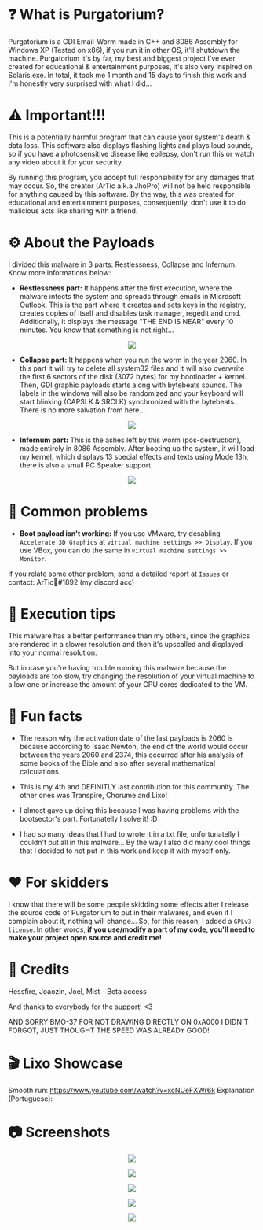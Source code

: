 # ❓ What is Purgatorium?
Purgatorium is a GDI Email-Worm made in C++ and 8086 Assembly for Windows XP (Tested on x86), if you run it in other OS, it'll shutdown the machine. Purgatorium it's by far, my best and biggest project I've ever created for educational &amp; entertainment purposes, it's also very inspired on Solaris.exe. In total, it took me 1 month and 15 days to finish this work and I'm honestly very surprised with what I did...

# ⚠️ Important!!!
This is a potentially harmful program that can cause your system's death & data loss. This software also displays flashing lights and plays loud sounds, so if you have a photosensitive disease like epilepsy, don't run this or watch any video about it for your security.

By running this program, you accept full responsibility for any damages that may occur. So, the creator (ArTic a.k.a JhoPro) will not be held responsible for anything caused by this software. By the way, this was created for educational and entertainment purposes, consequently, don't use it to do malicious acts like sharing with a friend.

# ⚙️ About the Payloads
I divided this malware in 3 parts: Restlessness, Collapse and Infernum. Know more informations below:

* <b>Restlessness part:</b> It happens after the first execution, where the malware infects the system and spreads through emails in Microsoft Outlook. This is the part where it creates and sets keys in the registry, creates copies of itself and disables task manager, regedit and cmd. Additionally, it displays the message "THE END IS NEAR" every 10 minutes. You know that something is not right...
<p align="center"><img src="Screenshots/Screenshot.png"></p>

* <b>Collapse part:</b> It happens when you run the worm in the year 2060. In this part it will try to delete all system32 files and it will also overwrite the first 6 sectors of the disk (3072 bytes) for my bootloader + kernel. Then, GDI graphic payloads starts along with bytebeats sounds. The labels in the windows will also be randomized and your keyboard will start blinking (CAPSLK & SRCLK) synchronized with the bytebeats. There is no more salvation from here...
<p align="center"><img src="Screenshots/Screenshot_1.png"></p>

* <b>Infernum part:</b> This is the ashes left by this worm (pos-destruction), made entirely in 8086 Assembly. After booting up the system, it will load my kernel, which displays 13 special effects and texts using Mode 13h, there is also a small PC Speaker support.
<p align="center"><img src="Screenshots/Screenshot_8.png"></p>

# 👾 Common problems

* <b>Boot payload isn't working:</b> If you use VMware, try desabling `Accelerate 3D Graphics` at `virtual machine settings >> Display`. If you use VBox, you can do the same in `virtual machine settings >> Monitor`.

If you relate some other problem, send a detailed report at `Issues` or contact: ArTic🌊#1892 (my discord acc)

# 🚀 Execution tips
This malware has a better performance than my others, since the graphics are rendered in a slower resolution and then it's upscalled and displayed into your normal resolution. 

But in case you're having trouble running this malware because the payloads are too slow, try changing the resolution of your virtual machine to a low one or increase the amount of your CPU cores dedicated to the VM.

# 🤔 Fun facts
* The reason why the activation date of the last payloads is 2060 is because according to Isaac Newton, the end of the world would occur between the years 2060 and 2374, this occurred after his analysis of some books of the Bible and also after several mathematical calculations.

* This is my 4th and DEFINITLY last contribution for this community. The other ones was Transpire, Chorume and Lixo!

* I almost gave up doing this because I was having problems with the bootsector's part. Fortunatelly I solve it! :D

* I had so many ideas that I had to wrote it in a txt file, unfortunatelly I couldn't put all in this malware... By the way I also did many cool things that I decided to not put in this work and keep it with myself only.

# ❤️ For skidders
I know that there will be some people skidding some effects after I release the source code of Purgatorium to put in their malwares, and even if I complain about it, nothing will change... So, for this reason, I added a `GPLv3 license`. In other words, <b>if you use/modify a part of my code, you'll need to make your project open source and credit me!</b>

# 🤝 Credits
Hessfire, Joaozin, Joel, Mist - Beta access

And thanks to everybody for the support! <3

AND SORRY BMO-37 FOR NOT DRAWING DIRECTLY ON 0xA000
I DIDN'T FORGOT, JUST THOUGHT THE SPEED WAS ALREADY GOOD!

# 🎬 Lixo Showcase
Smooth run: https://www.youtube.com/watch?v=xcNUeFXWr6k
Explanation (Portuguese): 

# 📷 Screenshots
<p align="center"><img src="Screenshots/Screenshot_2.png"></p>
<p align="center"><img src="Screenshots/Screenshot_5.png"></p>
<p align="center"><img src="Screenshots/Screenshot_6.png"></p>
<p align="center"><img src="Screenshots/Screenshot_9.png"></p>
<p align="center"><img src="Screenshots/Screenshot_10.png"></p>
